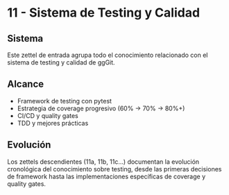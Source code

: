 # 11 - Sistema de Testing y Calidad

## Sistema

Este zettel de entrada agrupa todo el conocimiento relacionado con el sistema de testing y calidad de ggGit.

## Alcance

- Framework de testing con pytest
- Estrategia de coverage progresivo (60% → 70% → 80%+)
- CI/CD y quality gates
- TDD y mejores prácticas

## Evolución

Los zettels descendientes (11a, 11b, 11c...) documentan la evolución cronológica del conocimiento sobre testing, desde las primeras decisiones de framework hasta las implementaciones específicas de coverage y quality gates.
